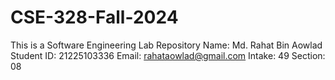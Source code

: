 # CSE-328-Fall-2024
This is a Software Engineering Lab Repository  Name: Md. Rahat Bin Aowlad  Student ID: 21225103336  Email: rahataowlad@gmail.com  Intake: 49  Section: 08
